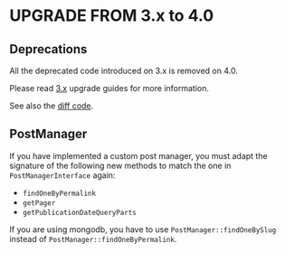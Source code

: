 UPGRADE FROM 3.x to 4.0
=======================

## Deprecations

All the deprecated code introduced on 3.x is removed on 4.0.

Please read [3.x](https://github.com/sonata-project/SonataNewsBundle/tree/3.x) upgrade guides for more information.

See also the [diff code](https://github.com/sonata-project/SonataNewsBundle/compare/3.x...4.0.0).

## PostManager

If you have implemented a custom post manager, you must adapt the signature of the following new methods to match the one in `PostManagerInterface` again:
 * `findOneByPermalink`
 * `getPager`
 * `getPublicationDateQueryParts`

If you are using mongodb, you have to use `PostManager::findOneBySlug` instead of `PostManager::findOneByPermalink`.
